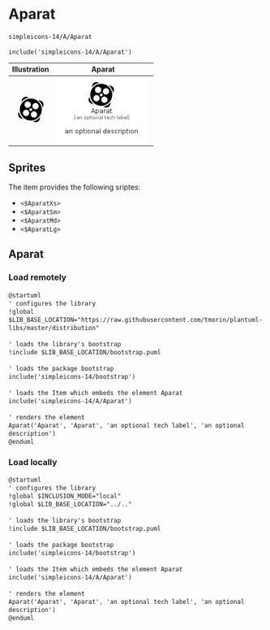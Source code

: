 # Aparat


```text
simpleicons-14/A/Aparat
```

```text
include('simpleicons-14/A/Aparat')
```



| Illustration | Aparat |
| :---: | :---: |
| ![illustration for Illustration](../../simpleicons-14/A/Aparat.png) | ![illustration for Aparat](../../simpleicons-14/A/Aparat.Local.png) |



## Sprites
The item provides the following sriptes:

- `<$AparatXs>`
- `<$AparatSm>`
- `<$AparatMd>`
- `<$AparatLg>`





## Aparat

### Load remotely
```plantuml
@startuml
' configures the library
!global $LIB_BASE_LOCATION="https://raw.githubusercontent.com/tmorin/plantuml-libs/master/distribution"

' loads the library's bootstrap
!include $LIB_BASE_LOCATION/bootstrap.puml

' loads the package bootstrap
include('simpleicons-14/bootstrap')

' loads the Item which embeds the element Aparat
include('simpleicons-14/A/Aparat')

' renders the element
Aparat('Aparat', 'Aparat', 'an optional tech label', 'an optional description')
@enduml
```

### Load locally
```plantuml
@startuml
' configures the library
!global $INCLUSION_MODE="local"
!global $LIB_BASE_LOCATION="../.."

' loads the library's bootstrap
!include $LIB_BASE_LOCATION/bootstrap.puml

' loads the package bootstrap
include('simpleicons-14/bootstrap')

' loads the Item which embeds the element Aparat
include('simpleicons-14/A/Aparat')

' renders the element
Aparat('Aparat', 'Aparat', 'an optional tech label', 'an optional description')
@enduml
```

